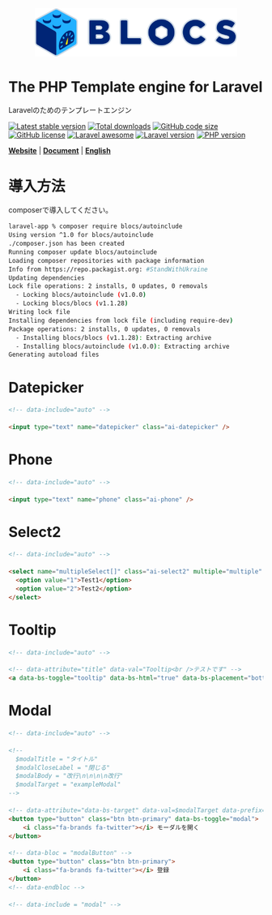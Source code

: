 <div align="center"><img src="https://raw.githubusercontent.com/blocs/blocs/main/logo.svg" width="400" /></div>

# The PHP Template engine for Laravel
Laravelのためのテンプレートエンジン

[![Latest stable version](https://img.shields.io/packagist/v/blocs/blocs)](https://packagist.org/packages/blocs/blocs)
[![Total downloads](https://img.shields.io/packagist/dt/blocs/blocs)](https://packagist.org/packages/blocs/blocs)
[![GitHub code size](https://img.shields.io/github/languages/code-size/blocs/blocs)](https://github.com/blocs/blocs)
[![GitHub license](https://img.shields.io/github/license/blocs/blocs)](https://github.com/blocs/blocs)
[![Laravel awesome](https://img.shields.io/badge/Awesome-Laravel-green)](https://github.com/blocs/blocs)
[![Laravel version](https://img.shields.io/badge/laravel-%3E%3D7-green)](https://github.com/blocs/blocs)
[![PHP version](https://img.shields.io/badge/php-%3E%3D7.4-blue)](https://github.com/blocs/blocs)

[**Website**](https://blocs.jp/)
| [**Document**](https://blocs.jp/reference/)
| [**English**](https://blocs.jp/en/readme.html)

# 導入方法
composerで導入してください。

```sh
laravel-app % composer require blocs/autoinclude    
Using version ^1.0 for blocs/autoinclude
./composer.json has been created
Running composer update blocs/autoinclude
Loading composer repositories with package information
Info from https://repo.packagist.org: #StandWithUkraine
Updating dependencies
Lock file operations: 2 installs, 0 updates, 0 removals
  - Locking blocs/autoinclude (v1.0.0)
  - Locking blocs/blocs (v1.1.28)
Writing lock file
Installing dependencies from lock file (including require-dev)
Package operations: 2 installs, 0 updates, 0 removals
  - Installing blocs/blocs (v1.1.28): Extracting archive
  - Installing blocs/autoinclude (v1.0.0): Extracting archive
Generating autoload files
```

# Datepicker

```html
<!-- data-include="auto" -->

<input type="text" name="datepicker" class="ai-datepicker" />
```

# Phone

```html
<!-- data-include="auto" -->

<input type="text" name="phone" class="ai-phone" />
```

# Select2

```html
<!-- data-include="auto" -->

<select name="multipleSelect[]" class="ai-select2" multiple="multiple" style="width:100%" />
  <option value="1">Test1</option>
  <option value="2">Test2</option>
</select>
```

# Tooltip

```html
<!-- data-include="auto" -->

<!-- data-attribute="title" data-val="Tooltip<br />テストです" -->
<a data-bs-toggle="tooltip" data-bs-html="true" data-bs-placement="bottom">Tooltip</a>
```

# Modal

```html
<!-- data-include="auto" -->

<!--
  $modalTitle = "タイトル"
  $modalCloseLabel = "閉じる"
  $modalBody = "改行\n\n\n\n改行"
  $modalTarget = "exampleModal"
-->

<!-- data-attribute="data-bs-target" data-val=$modalTarget data-prefix="#" -->
<button type="button" class="btn btn-primary" data-bs-toggle="modal">
    <i class="fa-brands fa-twitter"></i> モーダルを開く
</button>

<!-- data-bloc = "modalButton" -->
<button type="button" class="btn btn-primary">
    <i class="fa-brands fa-twitter"></i> 登録
</button>
<!-- data-endbloc -->

<!-- data-include = "modal" -->
```
